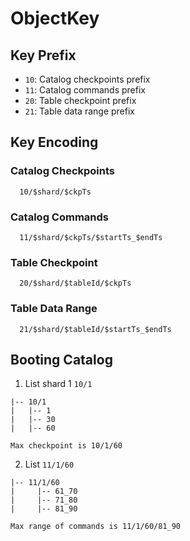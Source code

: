 # ObjectKey

## Key Prefix

- `10`: Catalog checkpoints prefix
- `11`: Catalog commands prefix
- `20`: Table checkpoint prefix
- `21`: Table data range prefix

## Key Encoding

### Catalog Checkpoints
```
  10/$shard/$ckpTs
```
### Catalog Commands
```
  11/$shard/$ckpTs/$startTs_$endTs
```
### Table Checkpoint
```
  20/$shard/$tableId/$ckpTs
```
### Table Data Range
```
  21/$shard/$tableId/$startTs_$endTs
```
## Booting Catalog

1. List shard 1 `10/1`
```
|-- 10/1
|   |-- 1
|   |-- 30
|   |-- 60

Max checkpoint is 10/1/60
```

2. List `11/1/60`
```
|-- 11/1/60
|     |-- 61_70
|     |-- 71_80
|     |-- 81_90

Max range of commands is 11/1/60/81_90
```

